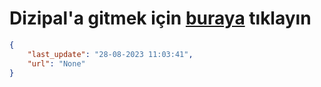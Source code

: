 # Dizipal'a gitmek için [buraya](None) tıklayın
    
```json
{
    "last_update": "28-08-2023 11:03:41",
    "url": "None"
}
```